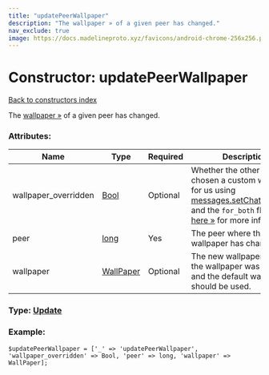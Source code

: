 ```yaml
---
title: "updatePeerWallpaper"
description: "The wallpaper » of a given peer has changed."
nav_exclude: true
image: https://docs.madelineproto.xyz/favicons/android-chrome-256x256.png
---
```

# Constructor: updatePeerWallpaper  
[Back to constructors index](/API_docs/constructors/index.html)



The [wallpaper »](https://core.telegram.org/api/wallpapers) of a given peer has changed.

### Attributes:

| Name     |    Type       | Required | Description |
|----------|---------------|----------|-------------|
|wallpaper\_overridden|[Bool](/API_docs/types/Bool.html) | Optional|Whether the other user has chosen a custom wallpaper for us using [messages.setChatWallPaper](../methods/messages.setChatWallPaper.html) and the `for_both` flag, see [here »](https://core.telegram.org/api/wallpapers#installing-wallpapers-in-a-specific-chat-or-channel) for more info.|
|peer|[long](/API_docs/types/long.html) | Yes|The peer where the wallpaper has changed.|
|wallpaper|[WallPaper](/API_docs/types/WallPaper.html) | Optional|The new wallpaper, if none the wallpaper was removed and the default wallpaper should be used.|



### Type: [Update](/API_docs/types/Update.html)


### Example:

```
$updatePeerWallpaper = ['_' => 'updatePeerWallpaper', 'wallpaper_overridden' => Bool, 'peer' => long, 'wallpaper' => WallPaper];
```  
